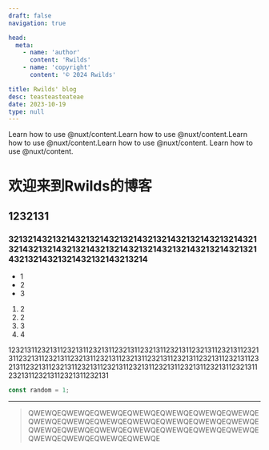 ```yaml
---
draft: false
navigation: true

head:
  meta:
    - name: 'author'
      content: 'Rwilds'
    - name: 'copyright'
      content: '© 2024 Rwilds'

title: Rwilds' blog
desc: teasteasteateae
date: 2023-10-19
type: null
---
```


Learn how to use @nuxt/content.Learn how to use @nuxt/content.Learn how to use @nuxt/content.Learn how to use @nuxt/content.
Learn how to use @nuxt/content.

<!--more-->

# 欢迎来到Rwilds的博客

## 1232131

### 3213214321321432132143213214321321432132143213214321321432132143213214321321432132143213214321321432132143213214321321432132143213214

- 1
- 2
- 3

1. 2
2. 2
3. 3
4. 4

123213112321311232131123213112321311232131123213112321311232131123213112321311232131123213112321311232131123213112321311232131123213112321311232131123213112321311232131123213112321311232131123213112321311232131123213112321311232131

```javascript
const random = 1;

````

---

> QWEWQEQWEWQEQWEWQEQWEWQEQWEWQEQWEWQEQWEWQEQWEWQEQWEWQEQWEWQEQWEWQEQWEWQEQWEWQEQWEWQEQWEWQEQWEWQEQWEWQEQWEWQEQWEWQEQWEWQEQWEWQEQWEWQEQWEWQEQWEWQEQWEWQE

